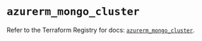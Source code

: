 # `azurerm_mongo_cluster`

Refer to the Terraform Registry for docs: [`azurerm_mongo_cluster`](https://registry.terraform.io/providers/hashicorp/azurerm/4.39.0/docs/resources/mongo_cluster).
